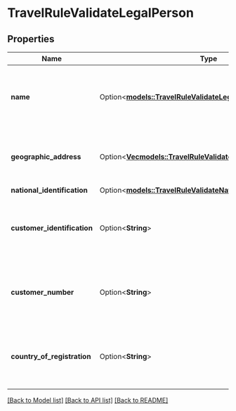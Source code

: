 # TravelRuleValidateLegalPerson

## Properties

Name | Type | Description | Notes
------------ | ------------- | ------------- | -------------
**name** | Option<[**models::TravelRuleValidateLegalPersonNameIdentifier**](TravelRuleValidateLegalPersonNameIdentifier.md)> | The structured name of the legal person, referencing name identifiers. | [optional]
**geographic_address** | Option<[**Vec<models::TravelRuleValidateGeographicAddress>**](TravelRuleValidateGeographicAddress.md)> | The array of geographic addresses associated with the legal person. | [optional]
**national_identification** | Option<[**models::TravelRuleValidateNationalIdentification**](TravelRuleValidateNationalIdentification.md)> |  | [optional]
**customer_identification** | Option<**String**> | A unique identifier that identifies the customer in the organization's context. | [optional]
**customer_number** | Option<**String**> | A distinct identifier that uniquely identifies the customer within the organization. | [optional]
**country_of_registration** | Option<**String**> | The ISO-3166 Alpha-2 country code where the legal person is registered. | [optional]

[[Back to Model list]](../README.md#documentation-for-models) [[Back to API list]](../README.md#documentation-for-api-endpoints) [[Back to README]](../README.md)



